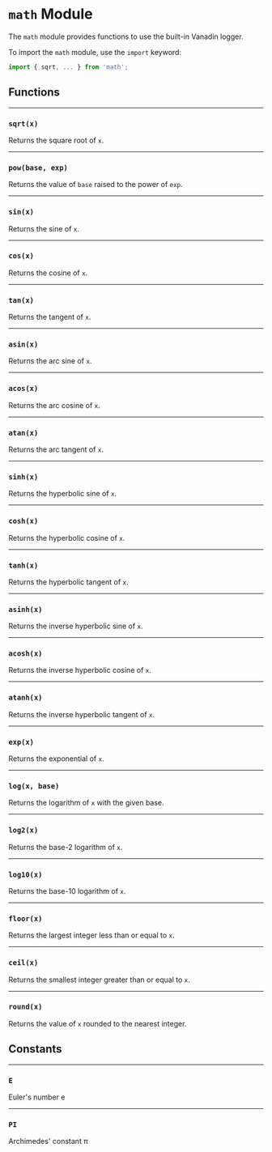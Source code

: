 # `math` Module

The `math` module provides functions to use the built-in Vanadin logger.

To import the `math` module, use the `import` keyword:

```js
import { sqrt, ... } from 'math';
```

## Functions

---

### `sqrt(x)`

Returns the square root of `x`.

---

### `pow(base, exp)`

Returns the value of `base` raised to the power of `exp`.

---

### `sin(x)`

Returns the sine of `x`.

---

### `cos(x)`

Returns the cosine of `x`.

---

### `tan(x)`

Returns the tangent of `x`.

---

### `asin(x)`

Returns the arc sine of `x`.

---

### `acos(x)`

Returns the arc cosine of `x`.

---

### `atan(x)`

Returns the arc tangent of `x`.

---

### `sinh(x)`

Returns the hyperbolic sine of `x`.

---

### `cosh(x)`

Returns the hyperbolic cosine of `x`.

---

### `tanh(x)`

Returns the hyperbolic tangent of `x`.

---

### `asinh(x)`

Returns the inverse hyperbolic sine of `x`.

---

### `acosh(x)`

Returns the inverse hyperbolic cosine of `x`.

---

### `atanh(x)`

Returns the inverse hyperbolic tangent of `x`.

---

### `exp(x)`

Returns the exponential of `x`.

---

### `log(x, base)`

Returns the logarithm of `x` with the given base.

---

### `log2(x)`

Returns the base-2 logarithm of `x`.

---

### `log10(x)`

Returns the base-10 logarithm of `x`.

---

### `floor(x)`

Returns the largest integer less than or equal to `x`.

---

### `ceil(x)`

Returns the smallest integer greater than or equal to `x`.

---

### `round(x)`

Returns the value of `x` rounded to the nearest integer.

## Constants

---

### `E`

Euler's number e

---

### `PI`

Archimedes' constant π
